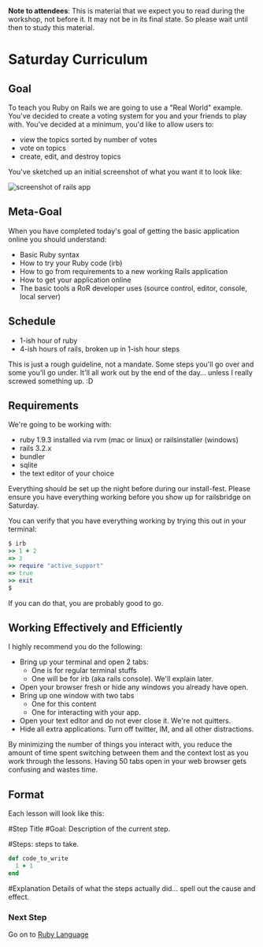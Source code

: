 <div class="alert alert-info">
<strong>Note to attendees</strong>: This is material that we expect you to read during the workshop, not before it.  It may not be in its final state. So please wait until then to study this material.
</div>

# Saturday Curriculum



## Goal

To teach you Ruby on Rails we are going to use a "Real World"
example. You've decided to create a voting system for you and your
friends to play with. You've decided at a minimum, you'd like to
allow users to:

* view the topics sorted by number of votes
* vote on topics
* create, edit, and destroy topics

You've sketched up an initial screenshot of what you want it to look like:

<img src="/images/curriculum/finished_app.png" alt="screenshot of rails app" class="thumbnail"></img>

## Meta-Goal
When you have completed today's goal of getting the basic
application online you should understand:

* Basic Ruby syntax
* How to try your Ruby code (irb)
* How to go from requirements to a new working Rails application
* How to get your application online
* The basic tools a RoR developer uses (source control, editor, console, local server)

## Schedule
* 1-ish hour of ruby
* 4-ish hours of rails, broken up in 1-ish hour steps

This is just a rough guideline, not a mandate. Some steps you'll go
over and some you'll go under. It'll all work out by the end of the
day... unless I really screwed something up. :D


## Requirements
We're going to be working with:

* ruby 1.9.3 installed via rvm (mac or linux) or railsinstaller (windows)
* rails 3.2.x
* bundler
* sqlite
* the text editor of your choice

Everything should be set up the night before during our install-fest. Please ensure you have everything working before 
you show up for railsbridge on Saturday.

You can verify that you have everything working by trying this out in your terminal:

```ruby
$ irb
>> 1 + 2
=> 3
>> require "active_support"
=> true
>> exit
$
```

If you can do that, you are probably good to go.


## Working Effectively and Efficiently
I highly recommend you do the following:

* Bring up your terminal and open 2 tabs:
  * One is for regular terminal stuffs
  * One will be for irb (aka rails console). We'll explain later.
* Open your browser fresh or hide any windows you already have open.
* Bring up one window with two tabs
  * One for this content
  * One for interacting with your app.
* Open your text editor and do not ever close it. We're not quitters.
* Hide all extra applications. Turn off twitter, IM, and all other distractions.

By minimizing the number of things you interact with, you reduce the
amount of time spent switching between them and the context lost as
you work through the lessons. Having 50 tabs open in your web browser gets confusing and wastes time.


## Format
Each lesson will look like this:

#Step Title
#Goal:
Description of the current step.
  
#Steps:
steps to take.

```ruby    
def code_to_write
  1 + 1
end
```    
  
#Explanation
Details of what the steps actually did... spell out the cause and effect.

### Next Step
Go on to [Ruby Language](ruby_language)
